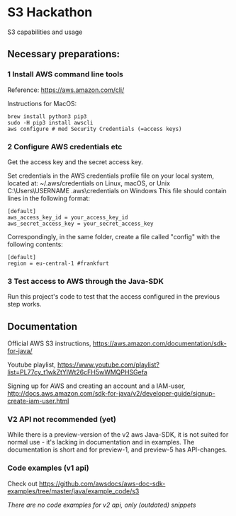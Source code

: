 # S3 Hackathon
S3 capabilities and usage

## Necessary preparations: ##


### 1 Install AWS command line tools ###

Reference: https://aws.amazon.com/cli/

Instructions for MacOS:

    brew install python3 pip3
    sudo -H pip3 install awscli
    aws configure # med Security Credentials (=access keys)

### 2 Configure AWS credentials etc ###
Get the access key and the secret access key. 

Set credentials in the AWS credentials profile file on your local system, located at:
~/.aws/credentials on Linux, macOS, or Unix
C:\Users\USERNAME \.aws\credentials on Windows
This file should contain lines in the following format:

    [default]
    aws_access_key_id = your_access_key_id
    aws_secret_access_key = your_secret_access_key

Correspondingly, in the same folder, create a file called "config" with the following contents:
    
    [default]
    region = eu-central-1 #frankfurt
    
### 3 Test access to AWS through the Java-SDK ###
Run this project's code to test that the access configured in the previous step works.

## Documentation ##
Official AWS S3 instructions, https://aws.amazon.com/documentation/sdk-for-java/

Youtube playlist, https://www.youtube.com/playlist?list=PL77cy_t1wkZtYlWt26cFH5wWMQPHSGefa

Signing up for AWS and creating an account and a IAM-user, http://docs.aws.amazon.com/sdk-for-java/v2/developer-guide/signup-create-iam-user.html

### V2 API not recommended (yet) ###
While there is a preview-version of the v2 aws Java-SDK, it is not suited for normal use - it's lacking in documentation and in examples. The documentation is short and for preview-1, and preview-5 has API-changes.


### Code examples (v1 api) ###
Check out 
https://github.com/awsdocs/aws-doc-sdk-examples/tree/master/java/example_code/s3

*There are no code examples for v2 api, only (outdated) snippets*
